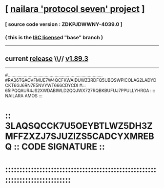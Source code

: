 
# [ [nailara 'protocol seven' project](http://nailara.network/) ]

### [ source code version : ZDKPJDWWNY-4039.0 ]

### ( this is the [ISC license](license)d "base" branch )
---
## current [release](https://github.com/nailara-technologies/protocol-7/releases) \\\\// [v1.89.3](https://github.com/nailara-technologies/protocol-7/releases/tag/v1.89.3)
---

#.............................................................................
#RA36TGAOVFMUE7W4QCFKWAIDUWZ3RDFQ5UBQSWPICOLAG2LADYDCKT6GJ6RN7E5NVYWT666CDYCDI
#::: 65IPQQAUR4JS2XWDABIWLD2QQJWX727RQBKBUFUJ7PPULLYHRGA :::: NAILARA AMOS :::
# :: 3LAQSQCCK7U5OEYBTLWZ5DH3ZMFFZXZJ7SJUZIZS5CADCYXMREBQ :: CODE SIGNATURE ::
# ::::::::::::::::::::::::::::::::::::::::::::::::::::::::::::::::::::::::::::
